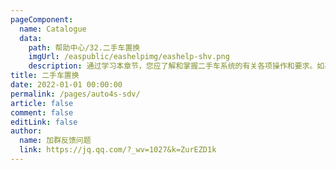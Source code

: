 ```yaml
---
pageComponent:
  name: Catalogue
  data:
    path: 帮助中心/32.二手车置换
    imgUrl: /easpublic/eashelpimg/eashelp-shv.png
    description: 通过学习本章节，您应了解和掌握二手车系统的有关各项操作和要求。如基础数据的维护、业务流程规范、特别事项处理、财务账务处理、管理报表应用分析、常见问题的处理等。包含二手车的收购、销售、结算等功能领域。
title: 二手车置换
date: 2022-01-01 00:00:00
permalink: /pages/auto4s-sdv/
article: false
comment: false
editLink: false
author:
  name: 加群反馈问题
  link: https://jq.qq.com/?_wv=1027&k=ZurEZD1k
---
```


<!--div>声明：本帮助中心由雨意澜风倾力构建，如转载应征得授权！</div-->
